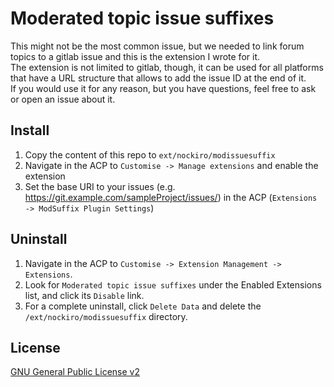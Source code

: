 # Moderated topic issue suffixes

This might not be the most common issue, but we needed to link forum topics to a gitlab issue and this is the extension I wrote for it.  
The extension is not limited to gitlab, though, it can be used for all platforms that have a URL structure that allows to add the issue ID at the end of it.  
If you would use it for any reason, but you have questions, feel free to ask or open an issue about it.  

## Install

1. Copy the content of this repo to `ext/nockiro/modissuesuffix`
2. Navigate in the ACP to `Customise -> Manage extensions` and enable the extension
3. Set the base URI to your issues (e.g. https://git.example.com/sampleProject/issues/) in the ACP (`Extensions -> ModSuffix Plugin Settings`)


## Uninstall

1. Navigate in the ACP to `Customise -> Extension Management -> Extensions`.
2. Look for `Moderated topic issue suffixes` under the Enabled Extensions list, and click its `Disable` link.
3. For a complete uninstall, click `Delete Data` and delete the `/ext/nockiro/modissuesuffix` directory.

## License
[GNU General Public License v2](http://opensource.org/licenses/GPL-2.0)
